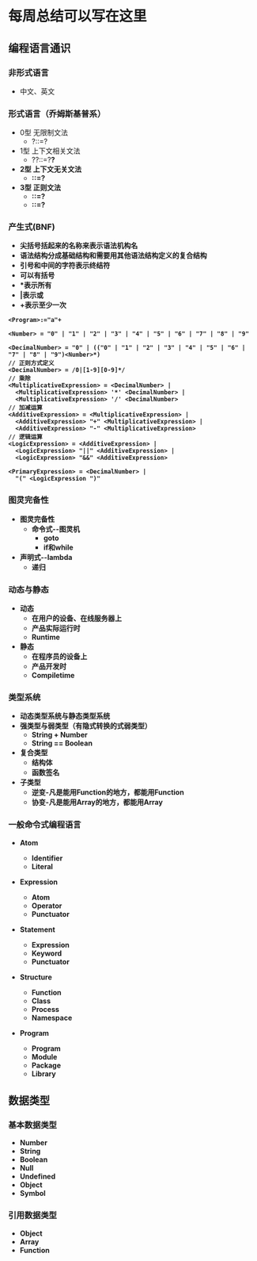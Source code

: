 # 每周总结可以写在这里

## 编程语言通识

### 非形式语言
  * 中文、英文
### 形式语言（乔姆斯基普系）
  * 0型 无限制文法
    * ?::=?
  * 1型 上下文相关文法
    * ?<A>?::=?<B>?
  * 2型 上下文无关文法
    * <A>::=?
  * 3型 正则文法
    * <A>::=<A>?
    * <A>::=?<A>

### 产生式(BNF)
  * 尖括号括起来的名称来表示语法机构名
  * 语法结构分成基础结构和需要用其他语法结构定义的复合结构
  * 引号和中间的字符表示终结符
  * 可以有括号
  * *表示所有
  * |表示或
  * +表示至少一次
  ```
  <Program>:="a"+

<Number> = "0" | "1" | "2" | "3" | "4" | "5" | "6" | "7" | "8" | "9"

<DecimalNumber> = "0" | (("0" | "1" | "2" | "3" | "4" | "5" | "6" | "7" | "8" | "9")<Number>*)
// 正则方式定义
<DecimalNumber> = /0|[1-9][0-9]*/
// 乘除
<MultiplicativeExpression> = <DecimalNumber> |
    <MultiplicativeExpression> '*' <DecimalNumber> |
    <MultiplicativeExpression> '/' <DecimalNumber>
// 加减运算
<AdditiveExpression> = <MultiplicativeExpression> |
    <AdditiveExpression> "+" <MultiplicativeExpression> |
    <AdditiveExpression> "-" <MultiplicativeExpression>
// 逻辑运算
<LogicExpression> = <AdditiveExpression> |
    <LogicExpression> "||" <AdditiveExpression> |
    <LogicExpression> "&&" <AdditiveExpression>

<PrimaryExpression> = <DecimalNumber> |
    "(" <LogicExpression ")"
  ```

### 图灵完备性
  * 图灵完备性
    * 命令式--图灵机
      * goto
      * if和while 
  * 声明式--lambda
    * 递归

### 动态与静态
  * 动态
    * 在用户的设备、在线服务器上
    * 产品实际运行时
    * Runtime
  * 静态
    * 在程序员的设备上
    * 产品开发时
    * Compiletime

### 类型系统
  * 动态类型系统与静态类型系统
  * 强类型与弱类型（有隐式转换的式弱类型）
    * String + Number
    * String == Boolean
  * 复合类型
    * 结构体
    * 函数签名
  * 子类型
    * 逆变-凡是能用Function<Child>的地方，都能用Function<Parent>
    * 协变-凡是能用Array<Parent>的地方，都能用Array<Child>

### 一般命令式编程语言
  * Atom
    * Identifier
    * Literal
  * Expression
    * Atom
    * Operator
    * Punctuator
  * Statement
    * Expression
    * Keyword
    * Punctuator
  * Structure
    * Function
    * Class
    * Process
    * Namespace

  * Program
    * Program
    * Module
    * Package
    * Library

## 数据类型
### 基本数据类型
  * Number
  * String
  * Boolean
  * Null
  * Undefined
  * Object
  * Symbol

### 引用数据类型
  * Object
  * Array
  * Function

